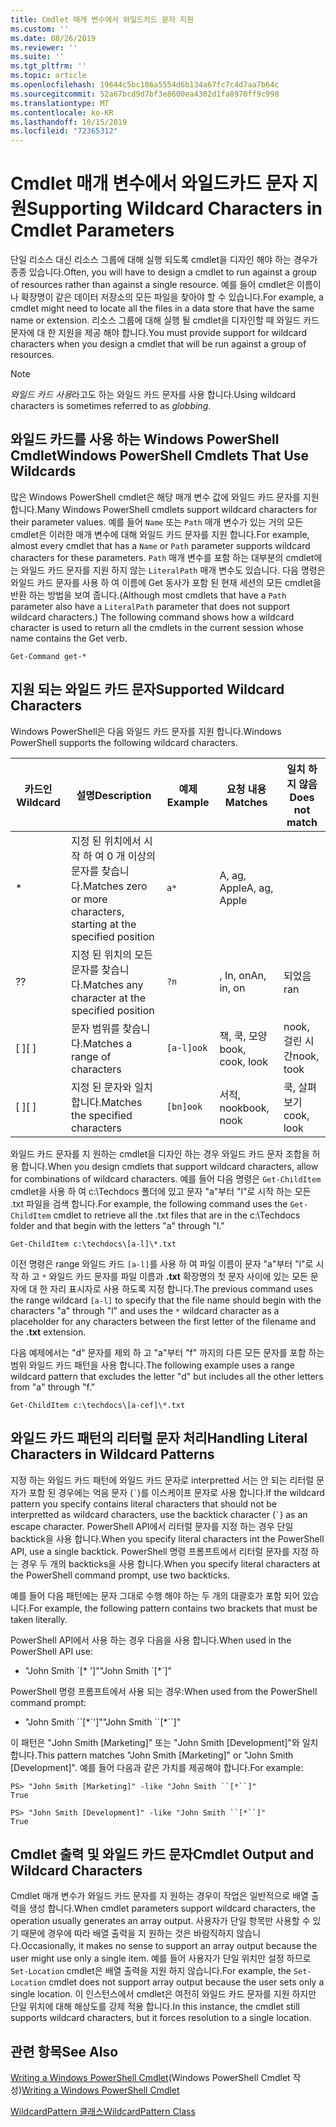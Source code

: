 ```yaml
---
title: Cmdlet 매개 변수에서 와일드카드 문자 지원
ms.custom: ''
ms.date: 08/26/2019
ms.reviewer: ''
ms.suite: ''
ms.tgt_pltfrm: ''
ms.topic: article
ms.openlocfilehash: 19644c5bc186a5554d6b134a67fc7c4d7aa7b64c
ms.sourcegitcommit: 52a67bcd9d7bf3e8600ea4302d1fa8970ff9c998
ms.translationtype: MT
ms.contentlocale: ko-KR
ms.lasthandoff: 10/15/2019
ms.locfileid: "72365312"
---
```

# <a name="supporting-wildcard-characters-in-cmdlet-parameters"></a><span data-ttu-id="d1381-102">Cmdlet 매개 변수에서 와일드카드 문자 지원</span><span class="sxs-lookup"><span data-stu-id="d1381-102">Supporting Wildcard Characters in Cmdlet Parameters</span></span>

<span data-ttu-id="d1381-103">단일 리소스 대신 리소스 그룹에 대해 실행 되도록 cmdlet을 디자인 해야 하는 경우가 종종 있습니다.</span><span class="sxs-lookup"><span data-stu-id="d1381-103">Often, you will have to design a cmdlet to run against a group of resources rather than against a single resource.</span></span> <span data-ttu-id="d1381-104">예를 들어 cmdlet은 이름이 나 확장명이 같은 데이터 저장소의 모든 파일을 찾아야 할 수 있습니다.</span><span class="sxs-lookup"><span data-stu-id="d1381-104">For example, a cmdlet might need to locate all the files in a data store that have the same name or extension.</span></span> <span data-ttu-id="d1381-105">리소스 그룹에 대해 실행 될 cmdlet을 디자인할 때 와일드 카드 문자에 대 한 지원을 제공 해야 합니다.</span><span class="sxs-lookup"><span data-stu-id="d1381-105">You must provide support for wildcard characters when you design a cmdlet that will be run against a group of resources.</span></span>

> [!NOTE]
> <span data-ttu-id="d1381-106">*와일드 카드 사용*라고도 하는 와일드 카드 문자를 사용 합니다.</span><span class="sxs-lookup"><span data-stu-id="d1381-106">Using wildcard characters is sometimes referred to as *globbing*.</span></span>

## <a name="windows-powershell-cmdlets-that-use-wildcards"></a><span data-ttu-id="d1381-107">와일드 카드를 사용 하는 Windows PowerShell Cmdlet</span><span class="sxs-lookup"><span data-stu-id="d1381-107">Windows PowerShell Cmdlets That Use Wildcards</span></span>

 <span data-ttu-id="d1381-108">많은 Windows PowerShell cmdlet은 해당 매개 변수 값에 와일드 카드 문자를 지원 합니다.</span><span class="sxs-lookup"><span data-stu-id="d1381-108">Many Windows PowerShell cmdlets support wildcard characters for their parameter values.</span></span> <span data-ttu-id="d1381-109">예를 들어 `Name` 또는 `Path` 매개 변수가 있는 거의 모든 cmdlet은 이러한 매개 변수에 대해 와일드 카드 문자를 지원 합니다.</span><span class="sxs-lookup"><span data-stu-id="d1381-109">For example, almost every cmdlet that has a `Name` or `Path` parameter supports wildcard characters for these parameters.</span></span> <span data-ttu-id="d1381-110">`Path` 매개 변수를 포함 하는 대부분의 cmdlet에는 와일드 카드 문자를 지원 하지 않는 `LiteralPath` 매개 변수도 있습니다. 다음 명령은 와일드 카드 문자를 사용 하 여 이름에 Get 동사가 포함 된 현재 세션의 모든 cmdlet을 반환 하는 방법을 보여 줍니다.</span><span class="sxs-lookup"><span data-stu-id="d1381-110">(Although most cmdlets that have a `Path` parameter also have a `LiteralPath` parameter that does not support wildcard characters.) The following command shows how a wildcard character is used to return all the cmdlets in the current session whose name contains the Get verb.</span></span>

 `Get-Command get-*`

## <a name="supported-wildcard-characters"></a><span data-ttu-id="d1381-111">지원 되는 와일드 카드 문자</span><span class="sxs-lookup"><span data-stu-id="d1381-111">Supported Wildcard Characters</span></span>

<span data-ttu-id="d1381-112">Windows PowerShell은 다음 와일드 카드 문자를 지원 합니다.</span><span class="sxs-lookup"><span data-stu-id="d1381-112">Windows PowerShell supports the following wildcard characters.</span></span>

| <span data-ttu-id="d1381-113">카드인</span><span class="sxs-lookup"><span data-stu-id="d1381-113">Wildcard</span></span> |                             <span data-ttu-id="d1381-114">설명</span><span class="sxs-lookup"><span data-stu-id="d1381-114">Description</span></span>                             |  <span data-ttu-id="d1381-115">예제</span><span class="sxs-lookup"><span data-stu-id="d1381-115">Example</span></span>   |     <span data-ttu-id="d1381-116">요청 내용</span><span class="sxs-lookup"><span data-stu-id="d1381-116">Matches</span></span>      | <span data-ttu-id="d1381-117">일치 하지 않음</span><span class="sxs-lookup"><span data-stu-id="d1381-117">Does not match</span></span> |
| -------- | ------------------------------------------------------------------- | ---------- | ---------------- | -------------- |
| *        | <span data-ttu-id="d1381-118">지정 된 위치에서 시작 하 여 0 개 이상의 문자를 찾습니다.</span><span class="sxs-lookup"><span data-stu-id="d1381-118">Matches zero or more characters, starting at the specified position</span></span> | `a*`       | <span data-ttu-id="d1381-119">A, ag, Apple</span><span class="sxs-lookup"><span data-stu-id="d1381-119">A, ag, Apple</span></span>     |                |
| <span data-ttu-id="d1381-120">?</span><span class="sxs-lookup"><span data-stu-id="d1381-120">?</span></span>        | <span data-ttu-id="d1381-121">지정 된 위치의 모든 문자를 찾습니다.</span><span class="sxs-lookup"><span data-stu-id="d1381-121">Matches any character at the specified position</span></span>                     | `?n`       | <span data-ttu-id="d1381-122">, In, on</span><span class="sxs-lookup"><span data-stu-id="d1381-122">An, in, on</span></span>       | <span data-ttu-id="d1381-123">되었음</span><span class="sxs-lookup"><span data-stu-id="d1381-123">ran</span></span>            |
| <span data-ttu-id="d1381-124">[ ]</span><span class="sxs-lookup"><span data-stu-id="d1381-124">[ ]</span></span>      | <span data-ttu-id="d1381-125">문자 범위를 찾습니다.</span><span class="sxs-lookup"><span data-stu-id="d1381-125">Matches a range of characters</span></span>                                       | `[a-l]ook` | <span data-ttu-id="d1381-126">책, 쿡, 모양</span><span class="sxs-lookup"><span data-stu-id="d1381-126">book, cook, look</span></span> | <span data-ttu-id="d1381-127">nook, 걸린 시간</span><span class="sxs-lookup"><span data-stu-id="d1381-127">nook, took</span></span>     |
| <span data-ttu-id="d1381-128">[ ]</span><span class="sxs-lookup"><span data-stu-id="d1381-128">[ ]</span></span>      | <span data-ttu-id="d1381-129">지정 된 문자와 일치 합니다.</span><span class="sxs-lookup"><span data-stu-id="d1381-129">Matches the specified characters</span></span>                                    | `[bn]ook`  | <span data-ttu-id="d1381-130">서적, nook</span><span class="sxs-lookup"><span data-stu-id="d1381-130">book, nook</span></span>       | <span data-ttu-id="d1381-131">쿡, 살펴보기</span><span class="sxs-lookup"><span data-stu-id="d1381-131">cook, look</span></span>     |

<span data-ttu-id="d1381-132">와일드 카드 문자를 지 원하는 cmdlet을 디자인 하는 경우 와일드 카드 문자 조합을 허용 합니다.</span><span class="sxs-lookup"><span data-stu-id="d1381-132">When you design cmdlets that support wildcard characters, allow for combinations of wildcard characters.</span></span> <span data-ttu-id="d1381-133">예를 들어 다음 명령은 `Get-ChildItem` cmdlet을 사용 하 여 c:\Techdocs 폴더에 있고 문자 "a"부터 "l"로 시작 하는 모든 .txt 파일을 검색 합니다.</span><span class="sxs-lookup"><span data-stu-id="d1381-133">For example, the following command uses the `Get-ChildItem` cmdlet to retrieve all the .txt files that are in the c:\Techdocs folder and that begin with the letters "a" through "l."</span></span>

`Get-ChildItem c:\techdocs\[a-l]\*.txt`

<span data-ttu-id="d1381-134">이전 명령은 range 와일드 카드 `[a-l]`를 사용 하 여 파일 이름이 문자 "a"부터 "l"로 시작 하 고 `*` 와일드 카드 문자를 파일 이름과 **.txt** 확장명의 첫 문자 사이에 있는 모든 문자에 대 한 자리 표시자로 사용 하도록 지정 합니다.</span><span class="sxs-lookup"><span data-stu-id="d1381-134">The previous command uses the range wildcard `[a-l]` to specify that the file name should begin with the characters "a" through "l" and uses the `*` wildcard character as a placeholder for any characters between the first letter of the filename and the **.txt** extension.</span></span>

<span data-ttu-id="d1381-135">다음 예제에서는 "d" 문자를 제외 하 고 "a"부터 "f" 까지의 다른 모든 문자를 포함 하는 범위 와일드 카드 패턴을 사용 합니다.</span><span class="sxs-lookup"><span data-stu-id="d1381-135">The following example uses a range wildcard pattern that excludes the letter "d" but includes all the other letters from "a" through "f."</span></span>

`Get-ChildItem c:\techdocs\[a-cef]\*.txt`

## <a name="handling-literal-characters-in-wildcard-patterns"></a><span data-ttu-id="d1381-136">와일드 카드 패턴의 리터럴 문자 처리</span><span class="sxs-lookup"><span data-stu-id="d1381-136">Handling Literal Characters in Wildcard Patterns</span></span>

<span data-ttu-id="d1381-137">지정 하는 와일드 카드 패턴에 와일드 카드 문자로 interpretted 서는 안 되는 리터럴 문자가 포함 된 경우에는 억음 문자 (`` ` ``)를 이스케이프 문자로 사용 합니다.</span><span class="sxs-lookup"><span data-stu-id="d1381-137">If the wildcard pattern you specify contains literal characters that should not be interpretted as wildcard characters, use the backtick character (`` ` ``) as an escape character.</span></span> <span data-ttu-id="d1381-138">PowerShell API에서 리터럴 문자를 지정 하는 경우 단일 backtick을 사용 합니다.</span><span class="sxs-lookup"><span data-stu-id="d1381-138">When you specify literal characters int the PowerShell API, use a single backtick.</span></span> <span data-ttu-id="d1381-139">PowerShell 명령 프롬프트에서 리터럴 문자를 지정 하는 경우 두 개의 backticks을 사용 합니다.</span><span class="sxs-lookup"><span data-stu-id="d1381-139">When you specify literal characters at the PowerShell command prompt, use two backticks.</span></span>

<span data-ttu-id="d1381-140">예를 들어 다음 패턴에는 문자 그대로 수행 해야 하는 두 개의 대괄호가 포함 되어 있습니다.</span><span class="sxs-lookup"><span data-stu-id="d1381-140">For example, the following pattern contains two brackets that must be taken literally.</span></span>

<span data-ttu-id="d1381-141">PowerShell API에서 사용 하는 경우 다음을 사용 합니다.</span><span class="sxs-lookup"><span data-stu-id="d1381-141">When used in the PowerShell API use:</span></span>

- <span data-ttu-id="d1381-142">"John Smith \`[\* ']"</span><span class="sxs-lookup"><span data-stu-id="d1381-142">"John Smith \`[\*\`]"</span></span>

<span data-ttu-id="d1381-143">PowerShell 명령 프롬프트에서 사용 되는 경우:</span><span class="sxs-lookup"><span data-stu-id="d1381-143">When used from the PowerShell command prompt:</span></span>

- <span data-ttu-id="d1381-144">"John Smith \`\`[\*\`']"</span><span class="sxs-lookup"><span data-stu-id="d1381-144">"John Smith \`\`[\*\`\`]"</span></span>

<span data-ttu-id="d1381-145">이 패턴은 "John Smith [Marketing]" 또는 "John Smith [Development]"와 일치 합니다.</span><span class="sxs-lookup"><span data-stu-id="d1381-145">This pattern matches "John Smith [Marketing]" or "John Smith [Development]".</span></span> <span data-ttu-id="d1381-146">예를 들어 다음과 같은 가치를 제공해야 합니다.</span><span class="sxs-lookup"><span data-stu-id="d1381-146">For example:</span></span>

```
PS> "John Smith [Marketing]" -like "John Smith ``[*``]"
True

PS> "John Smith [Development]" -like "John Smith ``[*``]"
True
```

## <a name="cmdlet-output-and-wildcard-characters"></a><span data-ttu-id="d1381-147">Cmdlet 출력 및 와일드 카드 문자</span><span class="sxs-lookup"><span data-stu-id="d1381-147">Cmdlet Output and Wildcard Characters</span></span>

<span data-ttu-id="d1381-148">Cmdlet 매개 변수가 와일드 카드 문자를 지 원하는 경우이 작업은 일반적으로 배열 출력을 생성 합니다.</span><span class="sxs-lookup"><span data-stu-id="d1381-148">When cmdlet parameters support wildcard characters, the operation usually generates an array output.</span></span>
<span data-ttu-id="d1381-149">사용자가 단일 항목만 사용할 수 있기 때문에 경우에 따라 배열 출력을 지 원하는 것은 바람직하지 않습니다.</span><span class="sxs-lookup"><span data-stu-id="d1381-149">Occasionally, it makes no sense to support an array output because the user might use only a single item.</span></span> <span data-ttu-id="d1381-150">예를 들어 사용자가 단일 위치만 설정 하므로 `Set-Location` cmdlet은 배열 출력을 지원 하지 않습니다.</span><span class="sxs-lookup"><span data-stu-id="d1381-150">For example, the `Set-Location` cmdlet does not support array output because the user sets only a single location.</span></span> <span data-ttu-id="d1381-151">이 인스턴스에서 cmdlet은 여전히 와일드 카드 문자를 지원 하지만 단일 위치에 대해 해상도를 강제 적용 합니다.</span><span class="sxs-lookup"><span data-stu-id="d1381-151">In this instance, the cmdlet still supports wildcard characters, but it forces resolution to a single location.</span></span>

## <a name="see-also"></a><span data-ttu-id="d1381-152">관련 항목</span><span class="sxs-lookup"><span data-stu-id="d1381-152">See Also</span></span>

<span data-ttu-id="d1381-153">[Writing a Windows PowerShell Cmdlet](./writing-a-windows-powershell-cmdlet.md)(Windows PowerShell Cmdlet 작성)</span><span class="sxs-lookup"><span data-stu-id="d1381-153">[Writing a Windows PowerShell Cmdlet](./writing-a-windows-powershell-cmdlet.md)</span></span>

[<span data-ttu-id="d1381-154">WildcardPattern 클래스</span><span class="sxs-lookup"><span data-stu-id="d1381-154">WildcardPattern Class</span></span>](/dotnet/api/system.management.automation.wildcardpattern)
